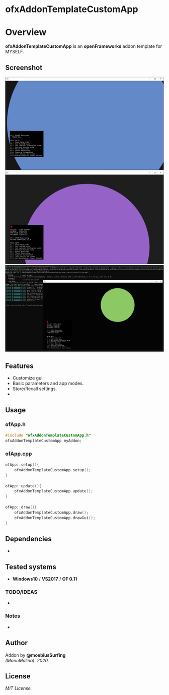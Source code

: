 ofxAddonTemplateCustomApp
=============================

# Overview
**ofxAddonTemplateCustomApp** is an **openFrameworks** addon template for MYSELF.

## Screenshot
![image](/readme_images/Capture1.PNG?raw=true "image")
![image](/readme_images/Capture2.PNG?raw=true "image")
![image](/readme_images/Capture3.PNG?raw=true "image")

## Features
- Customize gui.
- Basic parameters and app modes.
- Store/Recall settings.
- 


## Usage
 
### ofApp.h
```.cpp
#include "ofxAddonTemplateCustomApp.h"
ofxAddonTemplateCustomApp myAddon;
```

### ofApp.cpp
```.cpp
ofApp::setup(){
	ofxAddonTemplateCustomApp.setup();
}

ofApp::update(){
	ofxAddonTemplateCustomApp.update();
}

ofApp::draw(){
	ofxAddonTemplateCustomApp.draw();
	ofxAddonTemplateCustomApp.drawGui();
}
```

## Dependencies
- 

## Tested systems
- **Windows10** / **VS2017** / **OF 0.11**

### TODO/IDEAS
* 

### Notes
*

## Author
Addon by **@moebiusSurfing**  
*(ManuMolina). 2020.*

## License
*MIT License.*